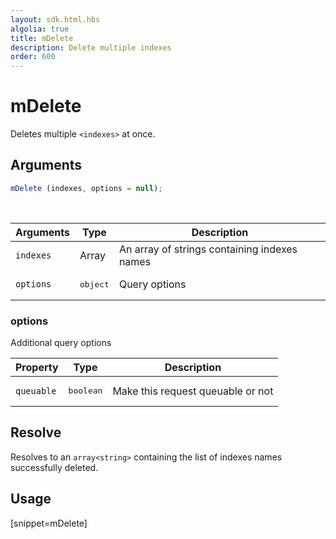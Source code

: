 ```yaml
---
layout: sdk.html.hbs
algolia: true
title: mDelete
description: Delete multiple indexes
order: 600
---
```


# mDelete

Deletes multiple `<indexes>` at once.

## Arguments

```javascript
mDelete (indexes, options = null);
```

<br/>

| Arguments | Type   | Description                                  |
| --------- | ------ | -------------------------------------------- |
| `indexes` | Array  | An array of strings containing indexes names |
| `options` | <pre>object</pre> | Query options          |

### **options**

Additional query options

| Property     | Type    | Description   |
| -------------- | --------- | ------------- |
| `queuable` | <pre>boolean</pre> | Make this request queuable or not | `true`  |

## Resolve

Resolves to an `array<string>` containing the list of indexes names successfully deleted.

## Usage

[snippet=mDelete]
